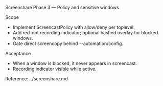 Screenshare Phase 3 — Policy and sensitive windows

Scope
- Implement ScreencastPolicy with allow/deny per toplevel.
- Add red-dot recording indicator; optional hashed overlay for blocked windows.
- Gate direct screencopy behind --automation/config.

Acceptance
- When a window is blocked, it never appears in screencast.
- Recording indicator visible while active.

Reference: ../screenshare.md
